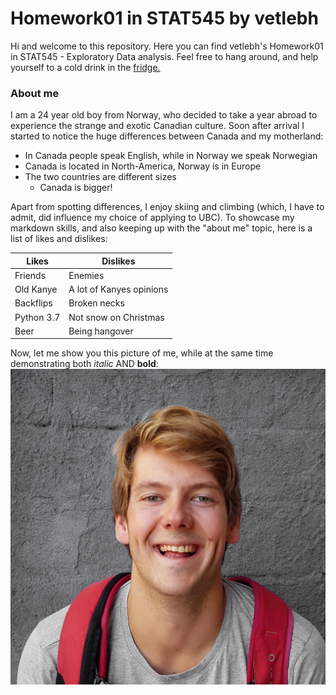 # Homework01 in STAT545 by vetlebh

Hi and welcome to this repository. Here you can find vetlebh's Homework01 in STAT545 - Exploratory Data analysis. Feel free to hang around, and help yourself to a cold drink in the [fridge.](Figs/Fridge.jpg)


### About me

I am a 24 year old boy from Norway, who decided to take a year abroad to experience the strange and exotic Canadian culture. Soon after arrival I started to notice the huge differences between Canada and my motherland:
* In Canada people speak English, while in Norway we speak Norwegian
* Canada is located in North-America, Norway is in Europe
* The two countries are different sizes
	* Canada is bigger!

Apart from spotting differences, I enjoy skiing and climbing (which, I have to admit, did influence my choice of applying to UBC). To showcase my markdown skills, and also keeping up with the "about me" topic, here is a list of likes and dislikes:

Likes | Dislikes
----------|----------
Friends | Enemies
Old Kanye | A lot of Kanyes opinions
Backflips | Broken necks
Python 3.7 | Not snow on Christmas
Beer | Being hangover

Now, let me show you this picture of me, while at the same time demonstrating both *italic* AND **bold**:
![Picture of me](Figs/Me.jpg)


